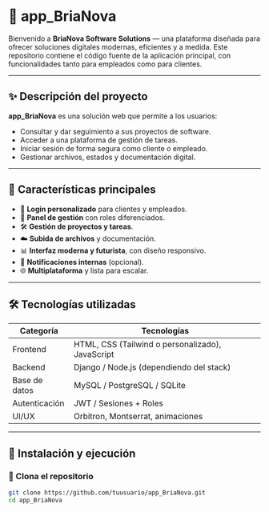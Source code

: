 # 🚀 app_BriaNova

Bienvenido a **BriaNova Software Solutions** — una plataforma diseñada para ofrecer soluciones digitales modernas, eficientes y a medida. Este repositorio contiene el código fuente de la aplicación principal, con funcionalidades tanto para empleados como para clientes.

---

## ✨ Descripción del proyecto

**app_BriaNova** es una solución web que permite a los usuarios:
- Consultar y dar seguimiento a sus proyectos de software.
- Acceder a una plataforma de gestión de tareas.
- Iniciar sesión de forma segura como cliente o empleado.
- Gestionar archivos, estados y documentación digital.

---

## 🧩 Características principales

- 🔐 **Login personalizado** para clientes y empleados.
- 📁 **Panel de gestión** con roles diferenciados.
- 🛠️ **Gestión de proyectos y tareas**.
- ☁️ **Subida de archivos** y documentación.
- 📊 **Interfaz moderna y futurista**, con diseño responsivo.
- 🔔 **Notificaciones internas** (opcional).
- 🌐 **Multiplataforma** y lista para escalar.

---

## 🛠️ Tecnologías utilizadas

| Categoría     | Tecnologías                          |
|--------------|--------------------------------------|
| Frontend     | HTML, CSS (Tailwind o personalizado), JavaScript |
| Backend      | Django / Node.js (dependiendo del stack) |
| Base de datos| MySQL / PostgreSQL / SQLite          |
| Autenticación| JWT / Sesiones + Roles               |
| UI/UX        | Orbitron, Montserrat, animaciones    |

---

## 🚧 Instalación y ejecución

### 🔽 Clona el repositorio
```bash
git clone https://github.com/tuusuario/app_BriaNova.git
cd app_BriaNova
